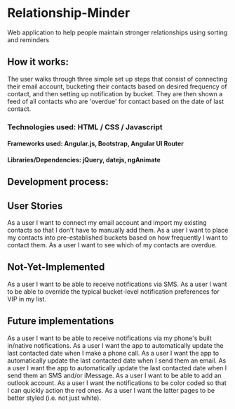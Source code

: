# Relationship-Minder
Web application to help people maintain stronger relationships using sorting and reminders

## How it works:
The user walks through three simple set up steps that consist of connecting their email account, bucketing their contacts based on desired frequency of contact, and then setting up notification by bucket. They are then shown a feed of all contacts who are 'overdue' for contact based on the date of last contact.

### Technologies used: HTML / CSS / Javascript

#### Frameworks used: Angular.js, Bootstrap, Angular UI Router

#### Libraries/Dependencies: jQuery, datejs, ngAnimate

## Development process:

## User Stories
As a user I want to connect my email account and import my existing contacts so that I don't have to manually add them.
As a user I want to place my contacts into pre-established buckets based on how frequently I want to contact them.
As a user I want to see which of my contacts are overdue.

## Not-Yet-Implemented
As a user I want to be able to receive notifications via SMS.
As a user I want to be able to override the typical bucket-level notification preferences for VIP in my list.

## Future implementations
As a user I want to be able to receive notifications via my phone's built in/native notifications.
As a user I want the app to automatically update the last contacted date when I make a phone call.
As a user I want the app to automatically update the last contacted date when I send them an email.
As a user I want the app to automatically update the last contacted date when I send them an SMS and/or iMessage.
As a user I want to be able to add an outlook account.
As a user I want the notifications to be color coded so that I can quickly action the red ones.
As a user I want the latter pages to be better styled (i.e. not just white).
